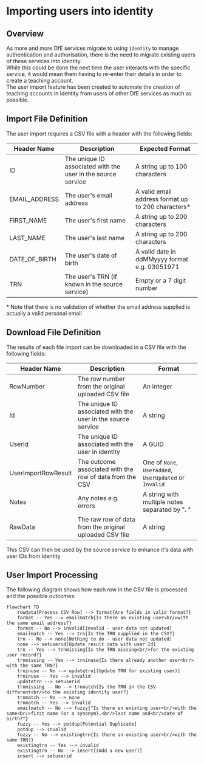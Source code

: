 # Importing users into identity

## Overview

As more and more DfE services migrate to using `Identity` to manage authentication and authorisation, there is the need to migrate existing users of these services into identity.  
While this could be done the next time the user interacts with the specific service, it would mean them having to re-enter their details in order to create a teaching account.  
The user import feature has been created to automate the creation of teaching accounts in identity from users of other DfE services as much as possible.

## Import File Definition

The user import requires a CSV file with a header with the following fields:

| Header Name   | Description                                                  | Expected Format                                    |
| ------------- | ------------------------------------------------------------ | -------------------------------------------------- |
| ID            | The unique ID associated with the user in the source service | A string up to 100 characters                      |
| EMAIL_ADDRESS | The user's email address                                     | A valid email address format up to 200 characters* |
| FIRST_NAME    | The user's first name                                        | A string up to 200 characters                      |
| LAST_NAME     | The user's last name                                         | A string up to 200 characters                      |
| DATE_OF_BIRTH | The user's date of birth                                     | A valid date in ddMMyyyy format e.g. 03051971      |
| TRN           | The user's TRN (if known in the source service)              | Empty or a 7 digit number                          |

\* Note that there is no validation of whether the email address supplied is actually a valid personal email

## Download File Definition

The results of each file import can be downloaded in a CSV file with the following fields:

| Header Name         | Description                                                  | Format                                         |
| ------------------- | ------------------------------------------------------------ | -----------------------------------------------|
| RowNumber           | The row number from the original uploaded CSV file           | An integer                                     |
| Id                  | The unique ID associated with the user in the source service | A string                                       |
| UserId              | The unique ID associated with the user in identity           | A GUID                                         |
| UserImportRowResult | The outcome associated with the row of data from the CSV     | One of `None`, `UserAdded`, `UserUpdated` or `Invalid` |
| Notes               | Any notes e.g. errors                                        | A string with multiple notes separated by ". " |
| RawData             | The raw row of data from the original uploaded CSV file      | A string                                       |

This CSV can then be used by the source service to enhance it's data with user IDs from Identity

## User Import Processing

The following diagram shows how each row in the CSV file is processed and the possible outcomes:

```mermaid
flowchart TD
    rowdata[Process CSV Row] --> format{Are fields in valid format?}
    format -- Yes --> emailmatch{Is there an existing user<br/>with the same email address?}
    format -- No --> invalid[Invalid - user data not updated]
    emailmatch -- Yes --> trn{Is the TRN supplied in the CSV?}
    trn -- No --> none[Nothing to do - user data not updated]
    none --> setuserid[Update result data with user Id]
    trn -- Yes --> trnmissing{Is the TRN missing<br/>for the existing user record?}
    trnmissing -- Yes --> trninuse{Is there already another user<br/> with the same TRN?}
    trninuse -- No --> updatetrn[(Update TRN for existing user)]
    trninuse -- Yes --> invalid
    updatetrn --> setuserid
    trnmissing -- No --> trnmatch{Is the TRN in the CSV different<br/>to the existing identity user?}
    trnmatch -- No --> none
    trnmatch -- Yes --> invalid
    emailmatch -- No --> fuzzy{"Is there an existing user<br/>with the same<br/>first name (or a synonym),<br/>last name and<br/>date of birth?"}
    fuzzy -- Yes --> potdup[Potential Duplicate]
    potdup --> invalid 
    fuzzy -- No --> existingtrn{Is there an existing user<br/>with the same TRN?}
    existingtrn -- Yes --> invalid
    existingtrn -- No --> insert[(Add a new user)]
    insert --> setuserid
```

